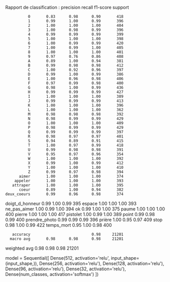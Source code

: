 Rapport de classification :
                 precision    recall  f1-score   support

              0       0.83      0.98      0.90       418
              1       0.99      1.00      0.99       396
              2       1.00      1.00      1.00       404
              3       1.00      0.98      0.99       396
              4       0.99      0.99      0.99       399
              5       1.00      1.00      1.00       398
              6       1.00      0.99      0.99       420
              7       1.00      0.99      1.00       405
              8       1.00      1.00      1.00       401
              9       0.97      0.76      0.86       408
              A       0.89      1.00      0.94       381
              B       0.99      0.98      0.98       412
              C       1.00      0.92      0.96       397
              D       0.99      1.00      0.99       386
              E       1.00      0.96      0.98       406
              F       0.97      0.99      0.98       400
              G       0.98      1.00      0.99       436
              H       0.99      0.99      0.99       427
              I       1.00      1.00      1.00       389
              J       0.99      0.99      0.99       413
              K       1.00      1.00      1.00       396
              L       1.00      1.00      1.00       362
              M       0.98      0.98      0.98       392
              N       0.98      0.99      0.99       429
              O       1.00      1.00      1.00       409
              P       0.98      0.99      0.99       429
              Q       0.99      0.99      0.99       397
              R       0.98      0.97      0.97       401
              S       0.94      0.89      0.91       415
              T       1.00      0.97      0.99       418
              U       0.99      0.98      0.98       391
              V       0.95      0.97      0.96       354
              W       1.00      1.00      1.00       392
              X       0.99      1.00      0.99       412
              Y       1.00      1.00      1.00       410
              Z       0.99      0.97      0.98       394
          aimer       1.00      1.00      1.00       374
        appeler       1.00      1.00      1.00       393
       attraper       1.00      1.00      1.00       395
          coeur       0.89      1.00      0.94       382
    deux_coeurs       0.99      0.96      0.98       374
doigt_d_honneur       0.99      1.00      0.99       395
         espace       1.00      1.00      1.00       393
   ne_pas_aimer       1.00      0.99      1.00       394
             ok       0.99      1.00      1.00       375
          paume       1.00      1.00      1.00       400
         pierre       1.00      1.00      1.00       417
       pistolet       1.00      0.99      1.00       389
          point       0.99      0.98      0.99       400
  prendre_photo       0.99      0.99      0.99       396
         prière       1.00      0.95      0.97       409
           stop       0.98      1.00      0.99       422
     temps_mort       0.95      1.00      0.98       400

       accuracy                           0.98     21201
      macro avg       0.98      0.98      0.98     21201
   weighted avg       0.98      0.98      0.98     21201



   model = Sequential([
        Dense(512, activation='relu', input_shape=(input_shape,)),
        Dense(256, activation='relu'),
        Dense(128, activation='relu'),
        Dense(96, activation='relu'),
        Dense(32, activation='relu'),
        Dense(num_classes, activation='softmax')
    ])